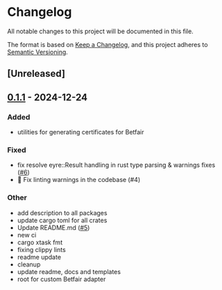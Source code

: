 # Changelog

All notable changes to this project will be documented in this file.

The format is based on [Keep a Changelog](https://keepachangelog.com/en/1.0.0/),
and this project adheres to [Semantic Versioning](https://semver.org/spec/v2.0.0.html).

## [Unreleased]

## [0.1.1](https://github.com/roberts-pumpurs/betfair-adapter-rs/compare/betfair-cert-gen-v0.1.0...betfair-cert-gen-v0.1.1) - 2024-12-24

### Added

- utilities for generating certificates for Betfair

### Fixed

- fix resolve eyre::Result handling in rust type parsing & warnings fixes ([#6](https://github.com/roberts-pumpurs/betfair-adapter-rs/pull/6))
- :construction: Fix linting warnings in the codebase (#4)

### Other

- add description to all packages
- update cargo toml for all crates
- Update README.md ([#5](https://github.com/roberts-pumpurs/betfair-adapter-rs/pull/5))
- new ci
- cargo xtask fmt
- fixing clippy lints
- readme update
- cleanup
- update readme, docs and templates
- root for custom Betfair adapter
